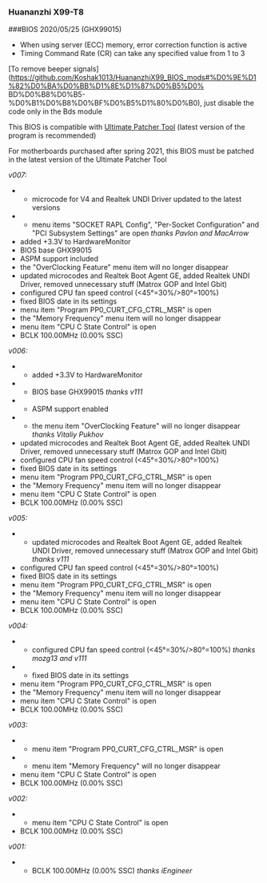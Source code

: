 ### Huananzhi X99-T8
###BIOS 2020/05/25 (GHX99015)

+ When using server (ECC) memory, error correction function is active
+ Timing Command Rate (CR) can take any specified value from 1 to 3

[To remove beeper signals](https://github.com/Koshak1013/HuananzhiX99_BIOS_mods#%D0%9E%D1%82%D0%BA%D0%BB%D1%8E%D1%87%D0%B5%D0% BD%D0%B8%D0%B5-%D0%B1%D0%B8%D0%BF%D0%B5%D1%80%D0%B0), just disable the code only in the Bds module

This BIOS is compatible with [Ultimate Patcher Tool](https://github.com/Koshak1013/HuananzhiX99_BIOS_mods#Ultimate-Patcher-Tool) (latest version of the program is recommended)

For motherboards purchased after spring 2021, this BIOS must be patched in the latest version of the Ultimate Patcher Tool

*v007:*
* + microcode for V4 and Realtek UNDI Driver updated to the latest versions
* + menu items "SOCKET RAPL Config", "Per-Socket Configuration" and "PCI Subsystem Settings" are open *thanks Pavlon and MacArrow*
* added +3.3V to HardwareMonitor
* BIOS base GHX99015
* ASPM support included
* the "OverClocking Feature" menu item will no longer disappear
* updated microcodes and Realtek Boot Agent GE, added Realtek UNDI Driver, removed unnecessary stuff (Matrox GOP and Intel Gbit)
* configured CPU fan speed control (<45°=30%/>80°=100%)
* fixed BIOS date in its settings
* menu item "Program PP0_CURT_CFG_CTRL_MSR" is open
* the "Memory Frequency" menu item will no longer disappear
* menu item "CPU C State Control" is open
* BCLK 100.00MHz (0.00% SSC)

*v006:*
* + added +3.3V to HardwareMonitor
* + BIOS base GHX99015 *thanks v111*
* + ASPM support enabled
* + the menu item "OverClocking Feature" will no longer disappear *thanks Vitaliy Pukhov*
* updated microcodes and Realtek Boot Agent GE, added Realtek UNDI Driver, removed unnecessary stuff (Matrox GOP and Intel Gbit)
* configured CPU fan speed control (<45°=30%/>80°=100%)
* fixed BIOS date in its settings
* menu item "Program PP0_CURT_CFG_CTRL_MSR" is open
* the "Memory Frequency" menu item will no longer disappear
* menu item "CPU C State Control" is open
* BCLK 100.00MHz (0.00% SSC)

*v005:*
* + updated microcodes and Realtek Boot Agent GE, added Realtek UNDI Driver, removed unnecessary stuff (Matrox GOP and Intel Gbit) *thanks v111*
* configured CPU fan speed control (<45°=30%/>80°=100%)
* fixed BIOS date in its settings
* menu item "Program PP0_CURT_CFG_CTRL_MSR" is open
* the "Memory Frequency" menu item will no longer disappear
* menu item "CPU C State Control" is open
* BCLK 100.00MHz (0.00% SSC)

*v004:*
* + configured CPU fan speed control (<45°=30%/>80°=100%) *thanks mozg13 and v111*
* + fixed BIOS date in its settings
* menu item "Program PP0_CURT_CFG_CTRL_MSR" is open
* the "Memory Frequency" menu item will no longer disappear
* menu item "CPU C State Control" is open
* BCLK 100.00MHz (0.00% SSC)

*v003:*
* + menu item "Program PP0_CURT_CFG_CTRL_MSR" is open
* + menu item "Memory Frequency" will no longer disappear
* menu item "CPU C State Control" is open
* BCLK 100.00MHz (0.00% SSC)

*v002:*
* + menu item "CPU C State Control" is open
* BCLK 100.00MHz (0.00% SSC)

*v001:*
* + BCLK 100.00MHz (0.00% SSC) *thanks iEngineer*